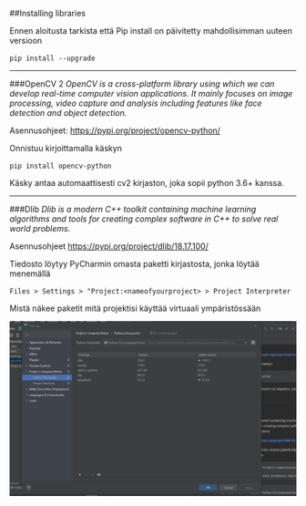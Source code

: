 
##Installing libraries

Ennen aloitusta tarkista että Pip install on päivitetty mahdollisimman uuteen versioon
````shell
pip install --upgrade
````
___
###OpenCV 2
*OpenCV is a cross-platform library using which we can develop real-time computer vision applications. 
It mainly focuses on image processing, video capture and analysis including features like face detection 
and object detection.*

Asennusohjeet: https://pypi.org/project/opencv-python/



Onnistuu kirjoittamalla käskyn
```shell
pip install opencv-python
``` 
Käsky antaa automaattisesti cv2 kirjaston, joka sopii python 3.6+ kanssa.
___
###Dlib
*Dlib is a modern C++ toolkit containing machine learning algorithms and tools for creating 
complex software in C++ to solve real world problems.*

Asennusohjeet https://pypi.org/project/dlib/18.17.100/

Tiedosto löytyy PyCharmin omasta paketti kirjastosta, jonka löytää menemällä
```
Files > Settings > "Project:<nameofyourproject> > Project Interpreter
```

Mistä näkee paketit mitä projektisi käyttää virtuaali ympäristössään

![Project Interpreter view](project_interpreter_view.png)



